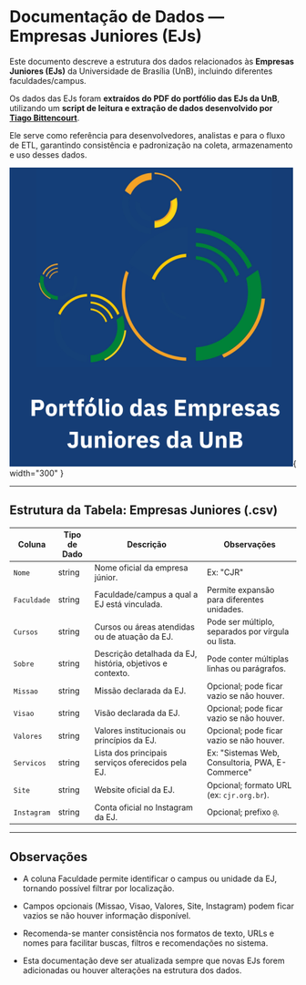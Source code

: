 # Documentação de Dados — Empresas Juniores (EJs)

Este documento descreve a estrutura dos dados relacionados às **Empresas Juniores (EJs)** da Universidade de Brasília (UnB), incluindo diferentes faculdades/campus.  

Os dados das EJs foram **extraídos do PDF do portfólio das EJs da UnB**, utilizando um **script de leitura e extração de dados desenvolvido por [Tiago Bittencourt](https://github.com/TiagoSBittencourt)**.  


Ele serve como referência para desenvolvedores, analistas e para o fluxo de ETL, garantindo consistência e padronização na coleta, armazenamento e uso desses dados.

![Portifolio EJs](../assets/images/ejs_capa_portifolio.png){ width="300" }

---

## Estrutura da Tabela: Empresas Juniores (.csv)

| Coluna       | Tipo de Dado | Descrição                                                                                  | Observações                                               |
|--------------|-------------|--------------------------------------------------------------------------------------------|-----------------------------------------------------------|
| `Nome`       | string      | Nome oficial da empresa júnior.                                                            | Ex: "CJR"                                                 |
| `Faculdade`  | string      | Faculdade/campus a qual a EJ está vinculada.                                               | Permite expansão para diferentes unidades.               |
| `Cursos`     | string      | Cursos ou áreas atendidas ou de atuação da EJ.                                             | Pode ser múltiplo, separados por vírgula ou lista.       |
| `Sobre`      | string      | Descrição detalhada da EJ, história, objetivos e contexto.                                 | Pode conter múltiplas linhas ou parágrafos.              |
| `Missao`     | string      | Missão declarada da EJ.                                                                    | Opcional; pode ficar vazio se não houver.                |
| `Visao`      | string      | Visão declarada da EJ.                                                                     | Opcional; pode ficar vazio se não houver.                |
| `Valores`    | string      | Valores institucionais ou princípios da EJ.                                                | Opcional; pode ficar vazio se não houver.                |
| `Servicos`   | string      | Lista dos principais serviços oferecidos pela EJ.                                          | Ex: "Sistemas Web, Consultoria, PWA, E-Commerce"        |
| `Site`       | string      | Website oficial da EJ.                                                                     | Opcional; formato URL (ex: `cjr.org.br`).               |
| `Instagram`  | string      | Conta oficial no Instagram da EJ.                                                         | Opcional; prefixo `@`.                                    |

---

## Observações

- A coluna Faculdade permite identificar o campus ou unidade da EJ, tornando possível filtrar por localização.

- Campos opcionais (Missao, Visao, Valores, Site, Instagram) podem ficar vazios se não houver informação disponível.

- Recomenda-se manter consistência nos formatos de texto, URLs e nomes para facilitar buscas, filtros e recomendações no sistema.

- Esta documentação deve ser atualizada sempre que novas EJs forem adicionadas ou houver alterações na estrutura dos dados.

